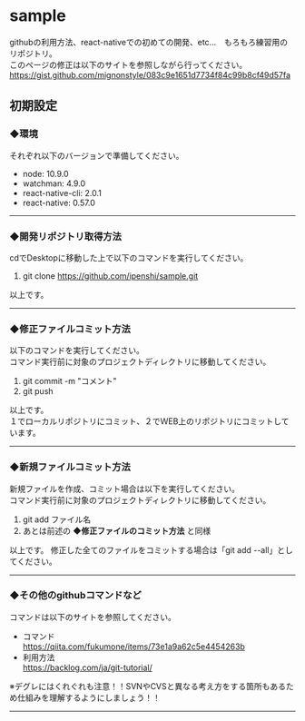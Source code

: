 # sample
githubの利用方法、react-nativeでの初めての開発、etc…　もろもろ練習用のリポジトリ。  
このページの修正は以下のサイトを参照しながら行ってください。  
https://gist.github.com/mignonstyle/083c9e1651d7734f84c99b8cf49d57fa  

## 初期設定  
### ◆環境  
それぞれ以下のバージョンで準備してください。  
- node: 10.9.0  
- watchman: 4.9.0  
- react-native-cli: 2.0.1  
- react-native: 0.57.0  
***

### ◆開発リポジトリ取得方法
cdでDesktopに移動した上で以下のコマンドを実行してください。  
1. git clone https://github.com/ipenshi/sample.git  

以上です。
***

### ◆修正ファイルコミット方法
以下のコマンドを実行してください。  
コマンド実行前に対象のプロジェクトディレクトリに移動してください。  
1. git commit -m "コメント"  
1. git push  
  
以上です。  
１でローカルリポジトリにコミット、２でＷEB上のリポジトリにコミットしています。  
***

### ◆新規ファイルコミット方法  
新規ファイルを作成、コミット場合は以下を実行してください。  
コマンド実行前に対象のプロジェクトディレクトリに移動してください。  
1. git add ファイル名  
1. あとは前述の **◆修正ファイルのコミット方法** と同様  

以上です。 
修正した全てのファイルをコミットする場合は「git add --all」としてください。
***

### ◆その他のgithubコマンドなど  
コマンドは以下のサイトを参照してください。  
- コマンド  
https://qiita.com/fukumone/items/73e1a9a62c5e4454263b  
- 利用方法  
https://backlog.com/ja/git-tutorial/  

※デグレにはくれぐれも注意！！SVNやCVSと異なる考え方をする箇所もあるため仕組みを理解するようにしましょう！！
***
